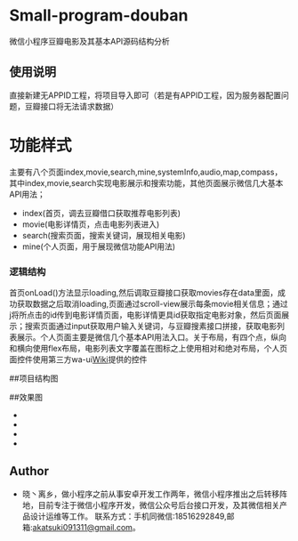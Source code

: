 # Small-program-douban
微信小程序豆瓣电影及其基本API源码结构分析
## 使用说明
直接新建无APPID工程，将项目导入即可（若是有APPID工程，因为服务器配置问题，豆瓣接口将无法请求数据）
# 功能样式
主要有八个页面index,movie,search,mine,systemInfo,audio,map,compass，其中index,movie,search实现电影展示和搜索功能，其他页面展示微信几大基本API用法；
- index(首页，调去豆瓣借口获取推荐电影列表)
- movie(电影详情页，点击电影列表进入)
- search(搜索页面，搜索关键词，展现相关电影)
- mine(个人页面，用于展现微信功能API用法)

### 逻辑结构 
首页onLoad()方法显示loading,然后调取豆瓣接口获取movies存在data里面，成功获取数据之后取消loading,页面通过scroll-view展示每条movie相关信息；通过<navigator url="../movie/movie?id={{item.id}}" wx:for="{{movies}}">j将所点击的id传到电影详情页面，电影详情更具id获取指定电影对象，然后页面展示；搜索页面通过input获取用户输入关键词，与豆瓣搜素接口拼接，获取电影列表展示。个人页面主要是微信几个基本API用法入口。关于布局，有四个点，纵向和横向使用flex布局，电影列表文字覆盖在图标之上使用相对和绝对布局，个人页面控件使用第三方wa-ui[Wiki](https://github.com/liujians/wa-ui/wiki "wiki")提供的控件

##项目结构图
  [](https://github.com/xiechunming/Small-program-douban/blob/master/ds.png)

##效果图
-  [](https://github.com/xiechunming/Small-program-douban/blob/master/d1.png)
  [](https://github.com/xiechunming/Small-program-douban/blob/master/d2.png)
- [](https://github.com/xiechunming/Small-program-douban/blob/master/dn.png)
  [](https://github.com/xiechunming/Small-program-douban/blob/master/d3.png)
- [](https://github.com/xiechunming/Small-program-douban/blob/master/d4.png)
  [](https://github.com/xiechunming/Small-program-douban/blob/master/d5.png)
- [](https://github.com/xiechunming/Small-program-douban/blob/master/d6.png)


## Author
- 晓丶离乡，做小程序之前从事安卓开发工作两年，微信小程序推出之后转移阵地，目前专注于微信小程序开发，微信公众号后台接口开发，及其微信相关产品设计运维等工作。 联系方式：手机同微信:18516292849,邮箱:akatsuki091311@gmail.com。
